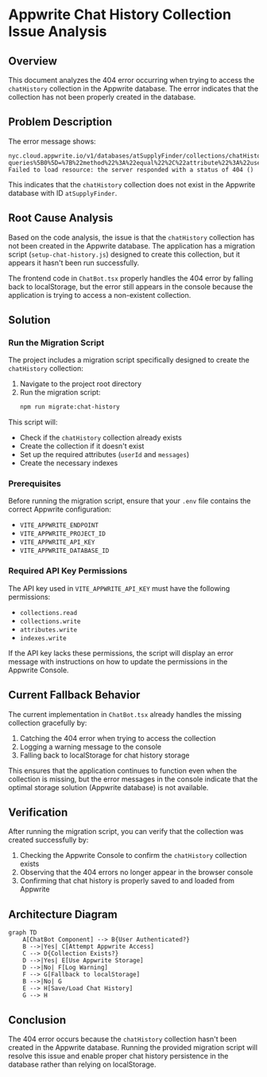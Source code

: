 # Appwrite Chat History Collection Issue Analysis

## Overview

This document analyzes the 404 error occurring when trying to access the `chatHistory` collection in the Appwrite database. The error indicates that the collection has not been properly created in the database.

## Problem Description

The error message shows:
```
nyc.cloud.appwrite.io/v1/databases/atSupplyFinder/collections/chatHistory/documents?queries%5B0%5D=%7B%22method%22%3A%22equal%22%2C%22attribute%22%3A%22userId%22%2C%22values%22%3A%5B%2268b1f4a2001ed75bd0c1%22%5D%7D:1  Failed to load resource: the server responded with a status of 404 ()
```

This indicates that the `chatHistory` collection does not exist in the Appwrite database with ID `atSupplyFinder`.

## Root Cause Analysis

Based on the code analysis, the issue is that the `chatHistory` collection has not been created in the Appwrite database. The application has a migration script (`setup-chat-history.js`) designed to create this collection, but it appears it hasn't been run successfully.

The frontend code in `ChatBot.tsx` properly handles the 404 error by falling back to localStorage, but the error still appears in the console because the application is trying to access a non-existent collection.

## Solution

### Run the Migration Script

The project includes a migration script specifically designed to create the `chatHistory` collection:

1. Navigate to the project root directory
2. Run the migration script:
   ```bash
   npm run migrate:chat-history
   ```

This script will:
- Check if the `chatHistory` collection already exists
- Create the collection if it doesn't exist
- Set up the required attributes (`userId` and `messages`)
- Create the necessary indexes

### Prerequisites

Before running the migration script, ensure that your `.env` file contains the correct Appwrite configuration:
- `VITE_APPWRITE_ENDPOINT`
- `VITE_APPWRITE_PROJECT_ID`
- `VITE_APPWRITE_API_KEY`
- `VITE_APPWRITE_DATABASE_ID`

### Required API Key Permissions

The API key used in `VITE_APPWRITE_API_KEY` must have the following permissions:
- `collections.read`
- `collections.write`
- `attributes.write`
- `indexes.write`

If the API key lacks these permissions, the script will display an error message with instructions on how to update the permissions in the Appwrite Console.

## Current Fallback Behavior

The current implementation in `ChatBot.tsx` already handles the missing collection gracefully by:
1. Catching the 404 error when trying to access the collection
2. Logging a warning message to the console
3. Falling back to localStorage for chat history storage

This ensures that the application continues to function even when the collection is missing, but the error messages in the console indicate that the optimal storage solution (Appwrite database) is not available.

## Verification

After running the migration script, you can verify that the collection was created successfully by:
1. Checking the Appwrite Console to confirm the `chatHistory` collection exists
2. Observing that the 404 errors no longer appear in the browser console
3. Confirming that chat history is properly saved to and loaded from Appwrite

## Architecture Diagram

```mermaid
graph TD
    A[ChatBot Component] --> B{User Authenticated?}
    B -->|Yes| C[Attempt Appwrite Access]
    C --> D{Collection Exists?}
    D -->|Yes| E[Use Appwrite Storage]
    D -->|No| F[Log Warning]
    F --> G[Fallback to localStorage]
    B -->|No| G
    E --> H[Save/Load Chat History]
    G --> H
```

## Conclusion

The 404 error occurs because the `chatHistory` collection hasn't been created in the Appwrite database. Running the provided migration script will resolve this issue and enable proper chat history persistence in the database rather than relying on localStorage.
